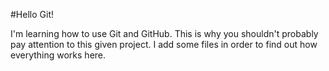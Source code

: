 #Hello Git!

I'm learning how to use Git and GitHub. This is why you shouldn't probably pay attention to this given project. I add some files in order to find out how everything works here.